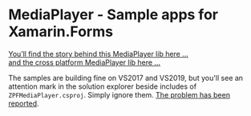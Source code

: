 # MediaPlayer - Sample apps for Xamarin.Forms
   
[You’ll find the story behind this MediaPlayer lib here …](https://zeprogfactory.github.io/MediaPlayer/)  
[and the cross platform MediaPlayer lib here …](https://github.com/ZeProgFactory/MediaPlayer) 
  

The samples are building fine on VS2017 and VS2019, but you'll see an attention mark in the solution explorer beside includes of ```ZPFMediaPlayer.csproj```. Simply ignore them. [The problem has been reported](https://developercommunity.visualstudio.com/content/problem/620925/solution-explorer-displays-conditional-includes-as.html).


